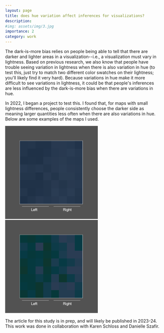 ```yaml
---
layout: page
title: does hue variation affect inferences for visualizations?
description: 
#img: assets/img/3.jpg
importance: 2
category: work
---
```


The dark-is-more bias relies on people being able to tell that there are darker and lighter areas in a visualization--i.e., a visualization must vary in lightness. Based on previous research, we also know that people have trouble seeing variation in lightness when there is also variation in hue (to test this, just try to match two different color swatches on their lightness; you'll likely find it very hard). Because variations in hue make it more difficult to see variations in lightness, it could be that people's inferences are less influenced by the dark-is-more bias when there are variations in hue.

In 2022, I began a project to test this. I found that, for maps with small lightness differences, people consistently choose the darker side as meaning larger quantities less often when there are also variations in hue. Below are some examples of the maps I used. 

<img src="/assets/img/blue_lightDiff5_left_0.png" alt="8 by 8 grid colormap, in shades of blue" style="width:300px">
<img src="/assets/img/grbl_lightDiff5_left_4.png" alt="8 by 8 grid colormap, in dark green and light blue" style="width:300px">

The article for this study is in prep, and will likely be published in 2023-24. This work was done in collaboration with Karen Schloss and Danielle Szafir.